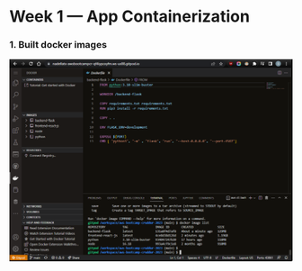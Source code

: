 # Week 1 — App Containerization

### 1. Built docker images
![Docker image list on gitpod.io](assets/DockerImagelist.png)
